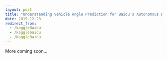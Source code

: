 ```yaml
---
layout: post
title: "Understanding Vehicle Angle Prediction for Baidu's Autonomous Driving Kaggle Challenge"
date: 2019-12-28
redirect_from:
  - /kaggleBaidu
  - /kagglebaidu
  - /KaggleBaidu
---
```

More coming soon...
